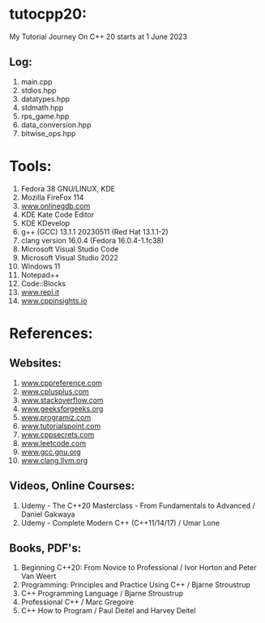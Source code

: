 # tutocpp20:
My Tutorial Journey On C++ 20 starts at 1 June 2023
  ## Log:
  1) main.cpp
  2) stdios.hpp
  3) datatypes.hpp
  4) stdmath.hpp
  5) rps_game.hpp
  6) data_conversion.hpp
  7) bitwise_ops.hpp

# Tools:
1) Fedora 38 GNU/LINUX, KDE
2) Mozilla FireFox 114
3) www.onlinegdb.com
4) KDE Kate Code Editor
5) KDE KDevelop
6) g++ (GCC) 13.1.1 20230511 (Red Hat 13.1.1-2)
7) clang version 16.0.4 (Fedora 16.0.4-1.fc38)
8) Microsoft Visual Studio Code
9) Microsoft Visual Studio 2022
10) Windows 11
11) Notepad++
12) Code::Blocks
13) www.repl.it
14) www.cppinsights.io

# References:
  ## Websites:
  1) www.cppreference.com
  2) www.cplusplus.com
  3) www.stackoverflow.com 
  4) www.geeksforgeeks.org
  5) www.programiz.com
  6) www.tutorialspoint.com
  7) www.cppsecrets.com
  8) www.leetcode.com
  9) www.gcc.gnu.org
  10) www.clang.llvm.org
  ## Videos, Online Courses:
  1) Udemy - The C++20 Masterclass - From Fundamentals to Advanced / Daniel Gakwaya
  2) Udemy - Complete Modern C++ (C++11/14/17) / Umar Lone
  ## Books, PDF's:
  1) Beginning C++20: From Novice to Professional / Ivor Horton and Peter Van Weert
  2) Programming: Principles and Practice Using C++ / Bjarne Stroustrup
  3) C++ Programming Language / Bjarne Stroustrup
  4) Professional C++ / Marc Gregoire 
  5) C++ How to Program / Paul Deitel and Harvey Deitel
